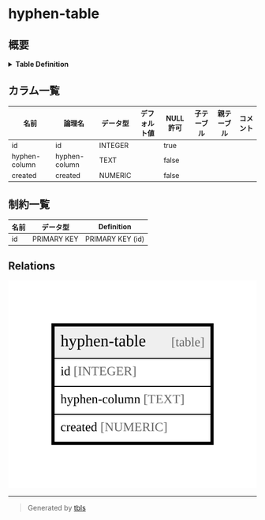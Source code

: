 # hyphen-table

## 概要

<details>
<summary><strong>Table Definition</strong></summary>

```sql
CREATE TABLE 'hyphen-table' (
  id INTEGER PRIMARY KEY AUTOINCREMENT,
  'hyphen-column' TEXT NOT NULL,
  created NUMERIC NOT NULL
)
```

</details>

## カラム一覧

| 名前 | 論理名 | データ型 | デフォルト値 | NULL許可 | 子テーブル | 親テーブル | コメント |
| ---- | ------ | -------- | ------------ | -------- | ---------- | ---------- | -------- |
| id | id | INTEGER |  | true |  |  |  |
| hyphen-column | hyphen-column | TEXT |  | false |  |  |  |
| created | created | NUMERIC |  | false |  |  |  |

## 制約一覧

| 名前 | データ型 | Definition |
| ---- | ---- | ---------- |
| id | PRIMARY KEY | PRIMARY KEY (id) |

## Relations

![er](hyphen-table.svg)

---

> Generated by [tbls](https://github.com/k1LoW/tbls)
